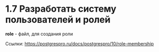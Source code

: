# 1.7 Разработать систему пользователей и ролей
**role** - файл, для создания роли

Ссылки:
https://postgrespro.ru/docs/postgrespro/10/role-membership
